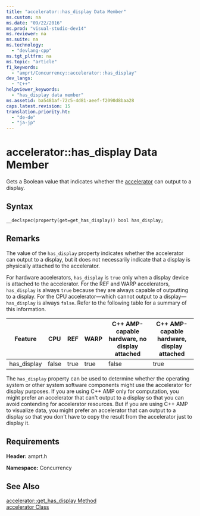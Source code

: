 ```yaml
---
title: "accelerator::has_display Data Member"
ms.custom: na
ms.date: "09/22/2016"
ms.prod: "visual-studio-dev14"
ms.reviewer: na
ms.suite: na
ms.technology: 
  - "devlang-cpp"
ms.tgt_pltfrm: na
ms.topic: "article"
f1_keywords: 
  - "amprt/Concurrency::accelerator::has_display"
dev_langs: 
  - "C++"
helpviewer_keywords: 
  - "has_display data member"
ms.assetid: ba5481af-72c5-4d81-aeef-f2090d8baa28
caps.latest.revision: 15
translation.priority.ht: 
  - "de-de"
  - "ja-jp"
---
```

# accelerator::has_display Data Member
Gets a Boolean value that indicates whether the [accelerator](../VS_csharp/accelerator-class.md) can output to a display.  
  
## Syntax  
  
```  
__declspec(property(get=get_has_display)) bool has_display;  
```  
  
## Remarks  
 The value of the `has_display` property indicates whether the accelerator can output to a display, but it does not necessarily indicate that a display is physically attached to the accelerator.  
  
 For hardware accelerators, `has_display` is `true` only when a display device is attached to the accelerator. For the REF and WARP accelerators, `has_display` is always `true` because they are always capable of outputting to a display. For the CPU accelerator—which cannot output to a display—`has_display` is always `false`. Refer to the following table for a summary of this information.  
  
|Feature|CPU|REF|WARP|C++ AMP-capable hardware, no display attached|C++ AMP-capable hardware, display attached|  
|-------------|---------|---------|----------|------------------------------------------------------|---------------------------------------------------|  
|has_display|false|true|true|false|true|  
  
 The `has_display` property can be used to determine whether the operating system or other system software components might use the accelerator for display purposes. If you are using C++ AMP only for computation, you might prefer an accelerator that can't output to a display so that you can avoid contending for accelerator resources. But if you are using C++ AMP to visualize data, you might prefer an accelerator that can output to a display so that you don't have to copy the result from the accelerator just to display it.  
  
## Requirements  
 **Header:** amprt.h  
  
 **Namespace:** Concurrency  
  
## See Also  
 [accelerator::get_has_display Method](../VS_csharp/accelerator--get_has_display-method.md)   
 [accelerator Class](../VS_csharp/accelerator-class.md)